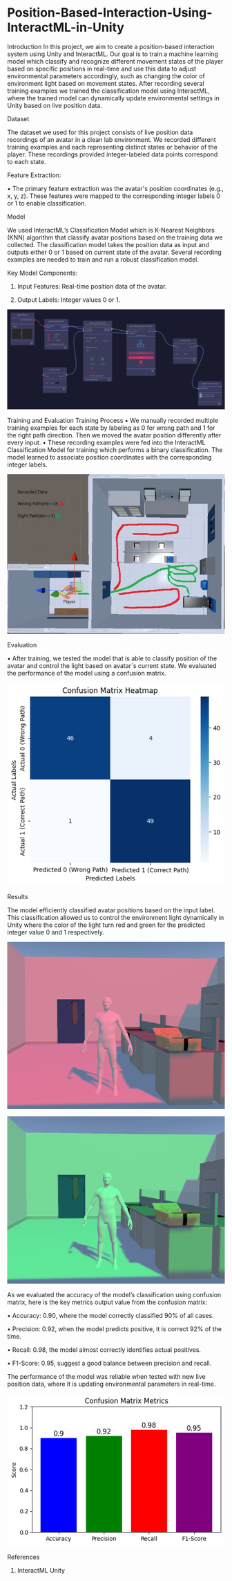 # Position-Based-Interaction-Using-InteractML-in-Unity
Introduction
In this project, we aim to create a position-based interaction system using Unity and
InteractML. Our goal is to train a machine learning model which classify and recognize
different movement states of the player based on specific positions in real-time and use
this data to adjust environmental parameters accordingly, such as changing the color of
environment light based on movement states. After recording several training examples
we trained the classification model using InteractML, where the trained model can
dynamically update environmental settings in Unity based on live position data.

Dataset

The dataset we used for this project consists of live position data recordings of an
avatar in a clean lab environment. We recorded different training examples and each
representing distinct states or behavior of the player. These recordings provided
integer-labeled data points correspond to each state.

Feature Extraction:

• The primary feature extraction was the avatar's position coordinates (e.g., x, y, z).
These features were mapped to the corresponding integer labels 0 or 1 to enable
classification.

Model

We used InteractML’s Classification Model which is K-Nearest Neighbors (KNN)
algorithm that classify avatar positions based on the training data we collected. The
classification model takes the position data as input and outputs either 0 or 1 based on
current state of the avatar. Several recording examples are needed to train and run a
robust classification model.

Key Model Components:

1. Input Features: Real-time position data of the avatar.
   
2. Output Labels: Integer values 0 or 1.
   

![image alt](https://github.com/injamul-abeg/Position-Based-Interaction-Using-InteractML-in-Unity/blob/main/Model.png)

Training and Evaluation
Training Process
• We manually recorded multiple training examples for each state by labeling as 0
for wrong path and 1 for the right path direction. Then we moved the avatar
position differently after every input.
• These recording examples were fed into the InteractML Classification Model for
training which performs a binary classification. The model learned to associate
position coordinates with the corresponding integer labels.

![image alt](https://github.com/injamul-abeg/Position-Based-Interaction-Using-InteractML-in-Unity/blob/main/Data%20Recording.jpg)

Evaluation

• After training, we tested the model that is able to classify position of the avatar and control the light based on avatar´s current state. We evaluated the performance of the model using a confusion matrix.


![image alt](https://github.com/injamul-abeg/Position-Based-Interaction-Using-InteractML-in-Unity/blob/main/Heat%20Map.png)

Results

The model efficiently classified avatar positions based on the input label. This
classification allowed us to control the environment light dynamically in Unity where the
color of the light turn red and green for the predicted integer value 0 and 1 respectively.

![image alt](https://github.com/injamul-abeg/Position-Based-Interaction-Using-InteractML-in-Unity/blob/main/Red.png)

![image alt](https://github.com/injamul-abeg/Position-Based-Interaction-Using-InteractML-in-Unity/blob/main/Green.png)

As we evaluated the accuracy of the model’s classification using confusion matrix, here
is the key metrics output value from the confusion matrix:

• Accuracy: 0.90, where the model correctly classified 90% of all cases.

• Precision: 0.92, when the model predicts positive, it is correct 92% of the time.

• Recall: 0.98, the model almost correctly identifies actual positives.

• F1-Score: 0.95, suggest a good balance between precision and recall.

The performance of the model was reliable when tested with new live position data,
where it is updating environmental parameters in real-time.

![image alt](https://github.com/injamul-abeg/Position-Based-Interaction-Using-InteractML-in-Unity/blob/main/Result.png)

References

1. InteractML Unity
 
